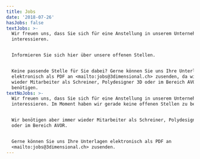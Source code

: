 ```yaml
---
title: Jobs
date: '2018-07-26'
hasJobs: false
textJobs: >-
  Wir freuen uns, dass Sie sich für eine Anstellung in unserem Unternehmen
  interessieren.


  Informieren Sie sich hier über unsere offenen Stellen.


  Keine passende Stelle für Sie dabei? Gerne können Sie uns Ihre Unterlagen
  elektronisch als PDF an <mailto:jobs@3dimensional.ch> zusenden, da wir  immer
  wieder Mitarbeiter als Schreiner, Polydesigner 3D oder im Bereich AVOR
  benötigen.
textNoJobs: >-
  Wir freuen uns, dass Sie sich für eine Anstellung in unserem Unternehmen
  interessieren. Im Moment haben wir gerade keine offenen Stellen zu besetzen.


  Wir benötigen aber immer wieder Mitarbeiter als Schreiner, Polydesigner 3D
  oder im Bereich AVOR.


  Gerne können Sie uns Ihre Unterlagen elektronisch als PDF an
  <mailto:jobs@3dimensional.ch> zusenden.
---
```


